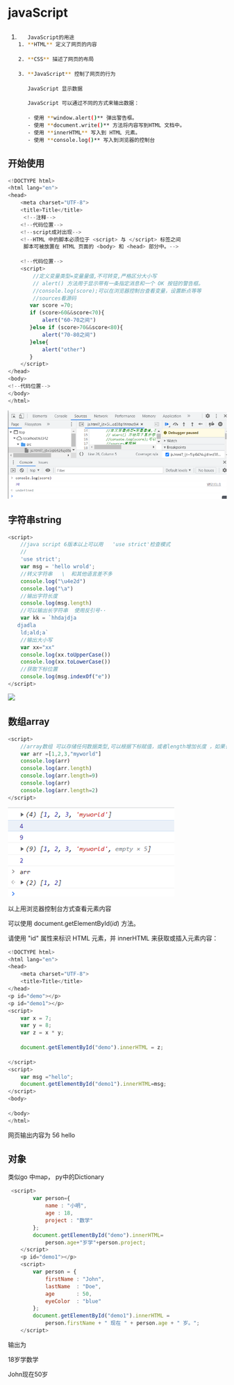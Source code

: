 #   javaScript

##    

1. ```bash
      JavaScript的用途
   1. **HTML** 定义了网页的内容
   
   2. **CSS** 描述了网页的布局
   
   3. **JavaScript** 控制了网页的行为
   
      JavaScript 显示数据
   
      JavaScript 可以通过不同的方式来输出数据：
   
      - 使用 **window.alert()** 弹出警告框。
      - 使用 **document.write()** 方法将内容写到HTML 文档中。
      - 使用 **innerHTML** 写入到 HTML 元素。
      - 使用 **console.log()** 写入到浏览器的控制台
   ```

## 开始使用

```javascript
<!DOCTYPE html>
<html lang="en">
<head>
    <meta charset="UTF-8">
    <title>Title</title>
     <!--注释-->
    <!--代码位置-->
    <!--script成对出现-->
    <!--HTML 中的脚本必须位于 <script> 与 </script> 标签之间
     脚本可被放置在 HTML 页面的 <body> 和 <head> 部分中。-->

    <!--代码位置-->
    <script>
        //定义变量类型=变量量值,不可转变,严格区分大小写
        // alert() 方法用于显示带有一条指定消息和一个 OK 按钮的警告框。
        //console.log(score);可以在浏览器控制台查看变量，设置断点等等
        //sources看源码
       var score =70;
       if (score>60&&score<70){
           alert("60-70之间")
       }else if (score>70&&score<80){
           alert("70-80之间")
       }else{
           alert("other")
       }
    </script>
</head>
<body>
<!--代码位置-->
</body>
</html>
```

![](images/test.png)

## 字符串string

```javascript
<script>
    //java script 6版本以上可以用   'use strict'检查模式
    //
    'use strict';
    var msg = 'hello wrold';
    //转义字符串   \  和其他语言差不多
    console.log("\u4e2d")
    console.log("\a")
    //输出字符长度
    console.log(msg.length)
    //可以输出长字符串  使用反引号··
    var kk = `hhdajdja
   djadla
    ld;ald;a`
    //输出大小写
    var xx="xx"
    console.log(xx.toUpperCase())
    console.log(xx.toLowerCase())
    //获取下标位置
    console.log(msg.indexOf("e"))
</script>
```

![](D:\workspace\weidaidai.github.io\docs\images\test2.png)

## 数组array

```javascript
<script>
    //array数组 可以存储任何数据类型,可以根据下标赋值，或者length增加长度 ，如果长度赋值元素过小会丢失arr内部元素
    var arr =[1,2,3,"myworld"]
    console.log(arr)
    console.log(arr.length)
    console.log(arr.length=9)
    console.log(arr)
    console.log(arr.length=2)
</script>
```

![](images\test3.png)

以上用浏览器控制台方式查看元素内容

可以使用 document.getElementById(*id*) 方法。

请使用 "id" 属性来标识 HTML 元素，并 innerHTML 来获取或插入元素内容：

```javascript
<!DOCTYPE html>
<html lang="en">
<head>
    <meta charset="UTF-8">
    <title>Title</title>
</head>
<p id="demo"></p>
<p id="demo1"></p>
<script>
    var x = 7;
    var y = 8;
    var z = x * y;

    document.getElementById("demo").innerHTML = z;

</script>
<script>
    var msg ="hello";
    document.getElementById("demo1").innerHTML=msg;
</script>
<body>

</body>
</html>
```

网页输出内容为 56 hello

## 对象

类似go 中map， py中的Dictionary

```javascript
 <script>
        var person={
            name : "小明",
            age : 18,
            project : "数学"
        };
        document.getElementById("demo").innerHTML=
            person.age+"岁学"+person.project;
    </script>
    <p id="demo1"></p>
    <script>
        var person = {
            firstName : "John",
            lastName  : "Doe",
            age       : 50,
            eyeColor  : "blue"
        };
        document.getElementById("demo1").innerHTML =
            person.firstName + " 现在 " + person.age + " 岁。";
    </script>

```

输出为

18岁学数学

John现在50岁